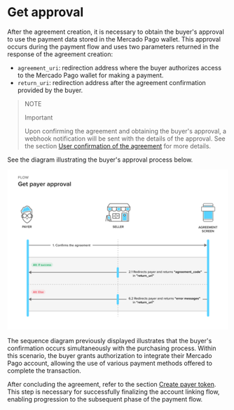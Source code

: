 # Get approval 

After the agreement creation, it is necessary to obtain the buyer's approval to use the payment data stored in the Mercado Pago wallet. This approval occurs during the payment flow and uses two parameters returned in the response of the agreement creation:

* `agreement_uri`: redirection address where the buyer authorizes access to the Mercado Pago wallet for making a payment.
* `return_uri`: redirection address after the agreement confirmation provided by the buyer.

> NOTE
>
> Important
>
> Upon confirming the agreement and obtaining the buyer's approval, a webhook notification will be sent with the details of the approval. See the section [User confirmation of the agreement](/developers/en/docs/wallet-connect/additional-content/your-integrations/notifications/webhooks) for more details.

See the diagram illustrating the buyer's approval process below.

![Get approval](/images/wallet-connect/get-payer-approval.en.png)

The sequence diagram previously displayed illustrates that the buyer's confirmation occurs simultaneously with the purchasing process. Within this scenario, the buyer grants authorization to integrate their Mercado Pago account, allowing the use of various payment methods offered to complete the transaction.

After concluding the agreement, refer to the section [Create payer token](/developers/en/docs/wallet-connect/account-linking-flow/create-payer-token). This step is necessary for successfully finalizing the account linking flow, enabling progression to the subsequent phase of the payment flow.

